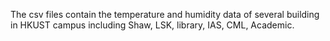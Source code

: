 The csv files contain the temperature and humidity data of several building in HKUST campus including Shaw, LSK, library, IAS, CML, Academic.
